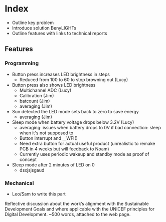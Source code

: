 # Index

- Outline key problem
- Introduce solution BenyLIGHTs
- Outline features with links to technical reports

## Features
### Programming
- Button press increases LED brightness in steps
  - Reduced from 100 to 60 to stop browning out (Lucy)
- Button press also shows LED brightness
  - Multichannel ADC (Lucy)
  - Calibration (Jim)
  - batcount (Jim)
  - averaging (Jim)
- Sun detected the LED mode sets back to zero to save energy
  - averaging (Jim)
- Sleep mode when battery voltage drops below 3.2V (Lucy)
  - averaging: issues when battery drops to 0V if bad connection: sleep when it's not supposed to
  - Button interrupt and __WFI()
  - Need extra button for actual useful product (unrealistic to remake PCB in 4 weeks but will feedback to Noam)
  - Currently uses periodic wakeup and standby mode as proof of concept
- Sleep mode after 2 minutes of LED on 0
  - dsxjsjsgaud

 ### Mechanical
- Leo/Sam to write this part

Reflective discussion about the work’s alignment with the Sustainable Development
Goals and where applicable with the UNICEF principles for Digital Development. ~500
words, attached to the web page.
